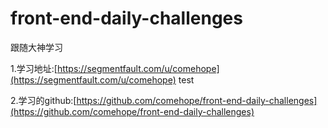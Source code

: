 # front-end-daily-challenges
跟随大神学习

1.学习地址:[https://segmentfault.com/u/comehope](https://segmentfault.com/u/comehope)
test

2.学习的github:[https://github.com/comehope/front-end-daily-challenges](https://github.com/comehope/front-end-daily-challenges)
